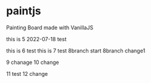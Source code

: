 # paintjs
Painting Board made with VanillaJS



this is 5 2022-07-18 test

this is 6 test
this is 7 test
8branch start
8branch change1

9 chanage
10 change

11 test
12 change
